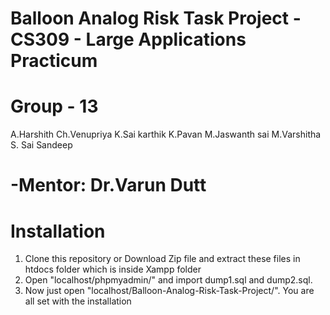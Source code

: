 # Balloon Analog Risk Task Project - CS309 - Large Applications Practicum
# Group - 13
A.Harshith
Ch.Venupriya
K.Sai karthik
K.Pavan
M.Jaswanth sai
M.Varshitha
S. Sai Sandeep

# -Mentor: Dr.Varun Dutt

# Installation
1) Clone this repository or Download Zip file and extract these files in htdocs folder which is inside Xampp folder
2) Open "localhost/phpmyadmin/" and import dump1.sql and dump2.sql.
3) Now just open "localhost/Balloon-Analog-Risk-Task-Project/". You are all set with the installation
